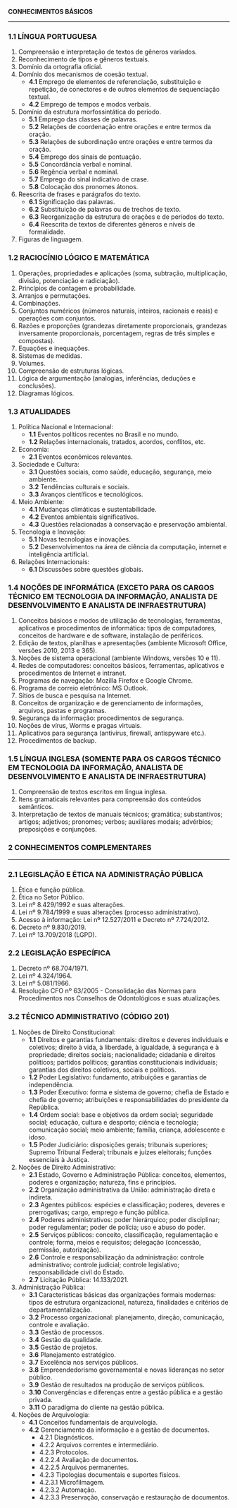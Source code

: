 **CONHECIMENTOS BÁSICOS**

---

### **1.1 LÍNGUA PORTUGUESA**
1. Compreensão e interpretação de textos de gêneros variados.
2. Reconhecimento de tipos e gêneros textuais.
3. Domínio da ortografia oficial.
4. Domínio dos mecanismos de coesão textual.
   - **4.1** Emprego de elementos de referenciação, substituição e repetição, de conectores e de outros elementos de sequenciação textual.
   - **4.2** Emprego de tempos e modos verbais.
5. Domínio da estrutura morfossintática do período.
   - **5.1** Emprego das classes de palavras.
   - **5.2** Relações de coordenação entre orações e entre termos da oração.
   - **5.3** Relações de subordinação entre orações e entre termos da oração.
   - **5.4** Emprego dos sinais de pontuação.
   - **5.5** Concordância verbal e nominal.
   - **5.6** Regência verbal e nominal.
   - **5.7** Emprego do sinal indicativo de crase.
   - **5.8** Colocação dos pronomes átonos.
6. Reescrita de frases e parágrafos do texto.
   - **6.1** Significação das palavras.
   - **6.2** Substituição de palavras ou de trechos de texto.
   - **6.3** Reorganização da estrutura de orações e de períodos do texto.
   - **6.4** Reescrita de textos de diferentes gêneros e níveis de formalidade.
7. Figuras de linguagem.

### **1.2 RACIOCÍNIO LÓGICO E MATEMÁTICA**
1. Operações, propriedades e aplicações (soma, subtração, multiplicação, divisão, potenciação e radiciação).
2. Princípios de contagem e probabilidade.
3. Arranjos e permutações.
4. Combinações.
5. Conjuntos numéricos (números naturais, inteiros, racionais e reais) e operações com conjuntos.
6. Razões e proporções (grandezas diretamente proporcionais, grandezas inversamente proporcionais, porcentagem, regras de três simples e compostas).
7. Equações e inequações.
8. Sistemas de medidas.
9. Volumes.
10. Compreensão de estruturas lógicas.
11. Lógica de argumentação (analogias, inferências, deduções e conclusões).
12. Diagramas lógicos.

### **1.3 ATUALIDADES**
1. Política Nacional e Internacional:
   - **1.1** Eventos políticos recentes no Brasil e no mundo.
   - **1.2** Relações internacionais, tratados, acordos, conflitos, etc.
2. Economia:
   - **2.1** Eventos econômicos relevantes.
3. Sociedade e Cultura:
   - **3.1** Questões sociais, como saúde, educação, segurança, meio ambiente.
   - **3.2** Tendências culturais e sociais.
   - **3.3** Avanços científicos e tecnológicos.
4. Meio Ambiente:
   - **4.1** Mudanças climáticas e sustentabilidade.
   - **4.2** Eventos ambientais significativos.
   - **4.3** Questões relacionadas à conservação e preservação ambiental.
5. Tecnologia e Inovação:
   - **5.1** Novas tecnologias e inovações.
   - **5.2** Desenvolvimentos na área de ciência da computação, internet e inteligência artificial.
6. Relações Internacionais:
   - **6.1** Discussões sobre questões globais.

### **1.4 NOÇÕES DE INFORMÁTICA (EXCETO PARA OS CARGOS TÉCNICO EM TECNOLOGIA DA INFORMAÇÃO, ANALISTA DE DESENVOLVIMENTO E ANALISTA DE INFRAESTRUTURA)**
1. Conceitos básicos e modos de utilização de tecnologias, ferramentas, aplicativos e procedimentos de informática: tipos de computadores, conceitos de hardware e de software, instalação de periféricos.
2. Edição de textos, planilhas e apresentações (ambiente Microsoft Office, versões 2010, 2013 e 365).
3. Noções de sistema operacional (ambiente Windows, versões 10 e 11).
4. Redes de computadores: conceitos básicos, ferramentas, aplicativos e procedimentos de Internet e intranet.
5. Programas de navegação: Mozilla Firefox e Google Chrome.
6. Programa de correio eletrônico: MS Outlook.
7. Sítios de busca e pesquisa na Internet.
8. Conceitos de organização e de gerenciamento de informações, arquivos, pastas e programas.
9. Segurança da informação: procedimentos de segurança.
10. Noções de vírus, Worms e pragas virtuais.
11. Aplicativos para segurança (antivírus, firewall, antispyware etc.).
12. Procedimentos de backup.

### **1.5 LÍNGUA INGLESA (SOMENTE PARA OS CARGOS TÉCNICO EM TECNOLOGIA DA INFORMAÇÃO, ANALISTA DE DESENVOLVIMENTO E ANALISTA DE INFRAESTRUTURA)**
1. Compreensão de textos escritos em língua inglesa.
2. Itens gramaticais relevantes para compreensão dos conteúdos semânticos.
3. Interpretação de textos de manuais técnicos; gramática; substantivos; artigos; adjetivos; pronomes; verbos; auxiliares modais; advérbios; preposições e conjunções.

### 2 **CONHECIMENTOS COMPLEMENTARES**

---

### **2.1 LEGISLAÇÃO E ÉTICA NA ADMINISTRAÇÃO PÚBLICA**
1. Ética e função pública.
2. Ética no Setor Público.
3. Lei nº 8.429/1992 e suas alterações.
4. Lei nº 9.784/1999 e suas alterações (processo administrativo).
5. Acesso à informação: Lei nº 12.527/2011 e Decreto nº 7.724/2012.
6. Decreto nº 9.830/2019.
7. Lei nº 13.709/2018 (LGPD).

### **2.2 LEGISLAÇÃO ESPECÍFICA**
1. Decreto nº 68.704/1971.
2. Lei nº 4.324/1964.
3. Lei nº 5.081/1966.
4. Resolução CFO nº 63/2005 - Consolidação das Normas para Procedimentos nos Conselhos de Odontológicos e suas atualizações.

### **3.2 TÉCNICO ADMINISTRATIVO (CÓDIGO 201)**
1. Noções de Direito Constitucional:
   - **1.1** Direitos e garantias fundamentais: direitos e deveres individuais e coletivos; direito à vida, à liberdade, à igualdade, à segurança e à propriedade; direitos sociais; nacionalidade; cidadania e direitos políticos; partidos políticos; garantias constitucionais individuais; garantias dos direitos coletivos, sociais e políticos.
   - **1.2** Poder Legislativo: fundamento, atribuições e garantias de independência.
   - **1.3** Poder Executivo: forma e sistema de governo; chefia de Estado e chefia de governo; atribuições e responsabilidades do presidente da República.
   - **1.4** Ordem social: base e objetivos da ordem social; seguridade social; educação, cultura e desporto; ciência e tecnologia; comunicação social; meio ambiente; família, criança, adolescente e idoso.
   - **1.5** Poder Judiciário: disposições gerais; tribunais superiores; Supremo Tribunal Federal; tribunais e juízes eleitorais; funções essenciais à Justiça.
2. Noções de Direito Administrativo:
   - **2.1** Estado, Governo e Administração Pública: conceitos, elementos, poderes e organização; natureza, fins e princípios.
   - **2.2** Organização administrativa da União: administração direta e indireta.
   - **2.3** Agentes públicos: espécies e classificação; poderes, deveres e prerrogativas; cargo, emprego e função pública.
   - **2.4** Poderes administrativos: poder hierárquico; poder disciplinar; poder regulamentar; poder de polícia; uso e abuso do poder.
   - **2.5** Serviços públicos: conceito, classificação, regulamentação e controle; forma, meios e requisitos; delegação (concessão, permissão, autorização).
   - **2.6** Controle e responsabilização da administração: controle administrativo; controle judicial; controle legislativo; responsabilidade civil do Estado.
   - **2.7** Licitação Pública: 14.133/2021.
3. Administração Pública:
   - **3.1** Características básicas das organizações formais modernas: tipos de estrutura organizacional, natureza, finalidades e critérios de departamentalização.
   - **3.2** Processo organizacional: planejamento, direção, comunicação, controle e avaliação.
   - **3.3** Gestão de processos.
   - **3.4** Gestão da qualidade.
   - **3.5** Gestão de projetos.
   - **3.6** Planejamento estratégico.
   - **3.7** Excelência nos serviços públicos.
   - **3.8** Empreendedorismo governamental e novas lideranças no setor público.
   - **3.9** Gestão de resultados na produção de serviços públicos.
   - **3.10** Convergências e diferenças entre a gestão pública e a gestão privada.
   - **3.11** O paradigma do cliente na gestão pública.
4. Noções de Arquivologia:
   - **4.1** Conceitos fundamentais de arquivologia.
   - **4.2** Gerenciamento da informação e a gestão de documentos.
      - 4.2.1 Diagnósticos.
      - 4.2.2 Arquivos correntes e intermediário.
      - 4.2.3 Protocolos.
      - 4.2.2.4 Avaliação de documentos.
      - 4.2.2.5 Arquivos permanentes.
      - 4.2.3 Tipologias documentais e suportes físicos.
      - 4.2.3.1 Microfilmagem.
      - 4.2.3.2 Automação.
      - 4.2.3.3 Preservação, conservação e restauração de documentos.